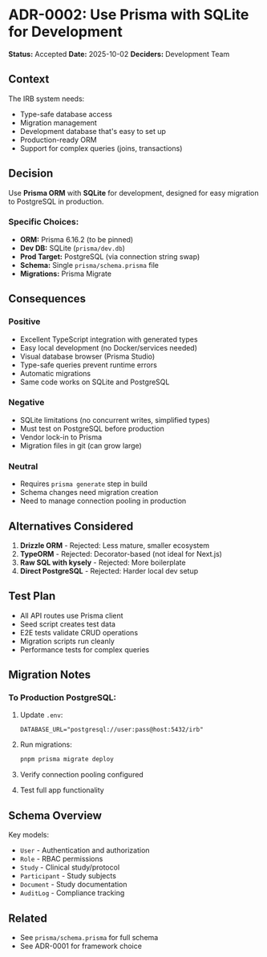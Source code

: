 # ADR-0002: Use Prisma with SQLite for Development

**Status:** Accepted
**Date:** 2025-10-02
**Deciders:** Development Team

## Context

The IRB system needs:
- Type-safe database access
- Migration management
- Development database that's easy to set up
- Production-ready ORM
- Support for complex queries (joins, transactions)

## Decision

Use **Prisma ORM** with **SQLite** for development, designed for easy migration to PostgreSQL in production.

### Specific Choices:
- **ORM:** Prisma 6.16.2 (to be pinned)
- **Dev DB:** SQLite (`prisma/dev.db`)
- **Prod Target:** PostgreSQL (via connection string swap)
- **Schema:** Single `prisma/schema.prisma` file
- **Migrations:** Prisma Migrate

## Consequences

### Positive
- Excellent TypeScript integration with generated types
- Easy local development (no Docker/services needed)
- Visual database browser (Prisma Studio)
- Type-safe queries prevent runtime errors
- Automatic migrations
- Same code works on SQLite and PostgreSQL

### Negative
- SQLite limitations (no concurrent writes, simplified types)
- Must test on PostgreSQL before production
- Vendor lock-in to Prisma
- Migration files in git (can grow large)

### Neutral
- Requires `prisma generate` step in build
- Schema changes need migration creation
- Need to manage connection pooling in production

## Alternatives Considered

1. **Drizzle ORM** - Rejected: Less mature, smaller ecosystem
2. **TypeORM** - Rejected: Decorator-based (not ideal for Next.js)
3. **Raw SQL with kysely** - Rejected: More boilerplate
4. **Direct PostgreSQL** - Rejected: Harder local dev setup

## Test Plan

- All API routes use Prisma client
- Seed script creates test data
- E2E tests validate CRUD operations
- Migration scripts run cleanly
- Performance tests for complex queries

## Migration Notes

### To Production PostgreSQL:

1. Update `.env`:
   ```
   DATABASE_URL="postgresql://user:pass@host:5432/irb"
   ```

2. Run migrations:
   ```bash
   pnpm prisma migrate deploy
   ```

3. Verify connection pooling configured

4. Test full app functionality

## Schema Overview

Key models:
- `User` - Authentication and authorization
- `Role` - RBAC permissions
- `Study` - Clinical study/protocol
- `Participant` - Study subjects
- `Document` - Study documentation
- `AuditLog` - Compliance tracking

## Related

- See `prisma/schema.prisma` for full schema
- See ADR-0001 for framework choice
